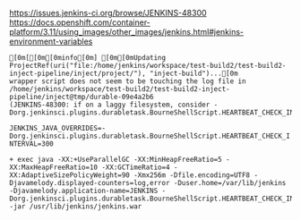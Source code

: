 https://issues.jenkins-ci.org/browse/JENKINS-48300
https://docs.openshift.com/container-platform/3.11/using_images/other_images/jenkins.html#jenkins-environment-variables

```
[0m[[0m[0minfo[0m] [0m[0mUpdating ProjectRef(uri("file:/home/jenkins/workspace/test-build2/test-build2-inject-pipeline/inject/project/"), "inject-build")...[0m
wrapper script does not seem to be touching the log file in /home/jenkins/workspace/test-build2/test-build2-inject-pipeline/inject@tmp/durable-09e4a2b6
(JENKINS-48300: if on a laggy filesystem, consider -Dorg.jenkinsci.plugins.durabletask.BourneShellScript.HEARTBEAT_CHECK_INTERVAL=300)
```

`JENKINS_JAVA_OVERRIDES=-Dorg.jenkinsci.plugins.durabletask.BourneShellScript.HEARTBEAT_CHECK_INTERVAL=300`

```
+ exec java -XX:+UseParallelGC -XX:MinHeapFreeRatio=5 -XX:MaxHeapFreeRatio=10 -XX:GCTimeRatio=4 -XX:AdaptiveSizePolicyWeight=90 -Xmx256m -Dfile.encoding=UTF8 -Djavamelody.displayed-counters=log,error -Duser.home=/var/lib/jenkins -Djavamelody.application-name=JENKINS -Dorg.jenkinsci.plugins.durabletask.BourneShellScript.HEARTBEAT_CHECK_INTERVAL=300 -jar /usr/lib/jenkins/jenkins.war
```


